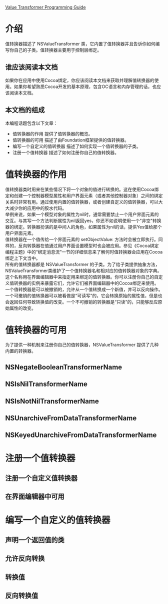 [Value Transformer Programming Guide](https://developer.apple.com/library/archive/documentation/Cocoa/Conceptual/ValueTransformers/ValueTransformers.html#//apple_ref/doc/uid/10000175i)

# 介绍

值转换器描述了 NSValueTransformer 类，它内置了值转换器并且告诉你如何编写你自己的子类。值转换器主要用于控制层绑定。  

## 谁应该阅读本文档 

如果你在应用中使用Cocoa绑定，你应该阅读本文档来获取并理解值转换器的使用。如果你希望熟悉Cocoa开发的基本原理，包含OC语言和内存管理的话，也应该阅读本文档。

## 本文档的组成

本编程话题包含以下文章：  

* 值转换器的作用 提供了值转换器的概览。
* 值转换器的可用 描述了由Foundation框架提供的值转换器。
* 编写一个自定义的值转换器 描述了如何实现一个值转换器的子类。
* 注册一个值转换器 描述了如何注册你自己的值转换器。

# 值转换器的作用

值转换器类时用来在某些情况下将一个对象的值进行转换的。这在使用Cocoa绑定和创建一个控制器模型属性和用户界面元素（或者其他控制器对象）之间的绑定关系时非常有用。通过使用内置的值转换器，或者创建自定义的值转换器，可以大大减少你的应用中的胶水代码。  
举例来说，如果一个模型对象的属性为nil时，通常需要禁止一个用户界面元素的交互。与其写一个方法判断属性为nil返回yes，你还不如说明使用一个"非空"转换器的绑定。转换器扮演的是中间人的角色，如果属性为nil的话，提供Yes值给那个用户界面元素。  
值转换器在一个值传给一个界面元素的 setObjectValue: 方法时会被立即执行。同样的，反向转换器在值通过用户界面设置模型时也会被应用。参见《Cocoa绑定编程主题》中的“绑定消息流”一节的详细信息来了解何时值转换器会应用在Cocoa绑定上下文当中。  
所有的值转换器都是 NSValueTransformer 的子类。为了给子类提供抽象方法，NSValueTransformer类维护了一个值转换器名和相对应的值转换器对象的字典。这个名称用在界面编辑器中来指定用来绑定的值转换器。你可以注册你自己的自定义值转换器的实例来暴露它们，允许它们被界面编辑器中的Cocoa绑定来使用。  
一个值转换器是可以被撤销的，允许从一个值转换成一个新值，并可以反向操作。一个可撤销的值转换器可以被看做是“可读写”的，它会转换原始的属性值，但是也会返回任何导致转换值的改变。一个不可撤销的转换器是“只读”的，只能够反应原始属性的改变。

# 值转换器的可用

为了提供一种机制来注册你自己的值转换器，NSValueTransformer 提供了几种内置的转换器。  


## NSNegateBooleanTransformerName

## NSIsNilTransformerName

## NSIsNotNilTransformerName

## NSUnarchiveFromDataTransformerName

## NSKeyedUnarchiveFromDataTransformerName

# 注册一个值转换器

## 注册一个自定义值转换器

## 在界面编辑器中可用

# 编写一个自定义的值转换器

## 声明一个返回值的类

## 允许反向转换

## 转换值

## 反向转换值